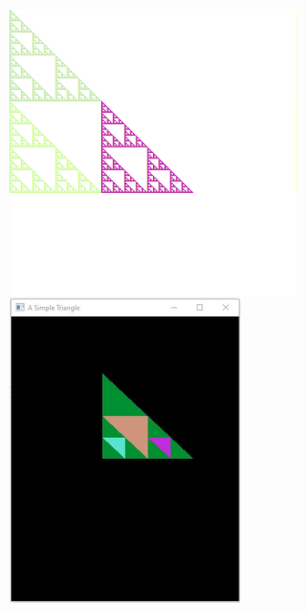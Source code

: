 ![SierpinskiPPM.h output](./sierpinski_output_converted.png)
![SierpinskiOpenGL.h output](./output_openGL.jpg)
